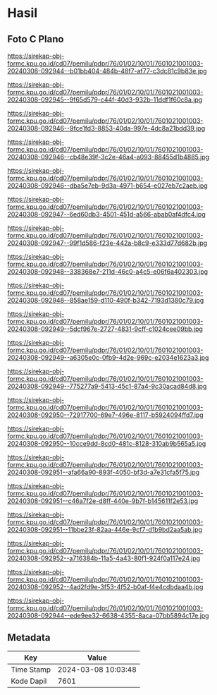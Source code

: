 # Hasil

## Foto C Plano

https://sirekap-obj-formc.kpu.go.id/cd07/pemilu/pdpr/76/01/02/10/01/7601021001003-20240308-092944--b01bb404-484b-48f7-af77-c3dc81c9b83e.jpg

https://sirekap-obj-formc.kpu.go.id/cd07/pemilu/pdpr/76/01/02/10/01/7601021001003-20240308-092945--9f65d579-c44f-40d3-932b-11ddf1f60c8a.jpg

https://sirekap-obj-formc.kpu.go.id/cd07/pemilu/pdpr/76/01/02/10/01/7601021001003-20240308-092946--9fce1fd3-8853-40da-997e-4dc8a21bdd39.jpg

https://sirekap-obj-formc.kpu.go.id/cd07/pemilu/pdpr/76/01/02/10/01/7601021001003-20240308-092946--cb48e39f-3c2e-46a4-a093-88455d1b4885.jpg

https://sirekap-obj-formc.kpu.go.id/cd07/pemilu/pdpr/76/01/02/10/01/7601021001003-20240308-092946--dba5e7eb-9d3a-4971-b654-e027eb7c2aeb.jpg

https://sirekap-obj-formc.kpu.go.id/cd07/pemilu/pdpr/76/01/02/10/01/7601021001003-20240308-092947--6ed60db3-4501-451d-a566-abab0af4dfc4.jpg

https://sirekap-obj-formc.kpu.go.id/cd07/pemilu/pdpr/76/01/02/10/01/7601021001003-20240308-092947--99f1d586-f23e-442a-b8c9-e333d77d682b.jpg

https://sirekap-obj-formc.kpu.go.id/cd07/pemilu/pdpr/76/01/02/10/01/7601021001003-20240308-092948--338368e7-211d-46c0-a4c5-e06f6a402303.jpg

https://sirekap-obj-formc.kpu.go.id/cd07/pemilu/pdpr/76/01/02/10/01/7601021001003-20240308-092948--858ae159-d110-490f-b342-7193d1380c79.jpg

https://sirekap-obj-formc.kpu.go.id/cd07/pemilu/pdpr/76/01/02/10/01/7601021001003-20240308-092949--5dcf967e-2727-4831-9cff-c1024cee09bb.jpg

https://sirekap-obj-formc.kpu.go.id/cd07/pemilu/pdpr/76/01/02/10/01/7601021001003-20240308-092949--a6305e0c-0fb9-4d2e-969c-e2034e1623a3.jpg

https://sirekap-obj-formc.kpu.go.id/cd07/pemilu/pdpr/76/01/02/10/01/7601021001003-20240308-092949--775277a9-5413-45c1-87a4-9c30acad84d8.jpg

https://sirekap-obj-formc.kpu.go.id/cd07/pemilu/pdpr/76/01/02/10/01/7601021001003-20240308-092950--72917700-69e7-496e-8117-b5924094ffd7.jpg

https://sirekap-obj-formc.kpu.go.id/cd07/pemilu/pdpr/76/01/02/10/01/7601021001003-20240308-092950--10cce9dd-8cd0-481c-8128-310ab9b565a5.jpg

https://sirekap-obj-formc.kpu.go.id/cd07/pemilu/pdpr/76/01/02/10/01/7601021001003-20240308-092951--afa66a90-893f-4050-bf3d-a7e31cfa5f75.jpg

https://sirekap-obj-formc.kpu.go.id/cd07/pemilu/pdpr/76/01/02/10/01/7601021001003-20240308-092951--c46a7f2e-d8ff-440e-9b7f-b145611f2e53.jpg

https://sirekap-obj-formc.kpu.go.id/cd07/pemilu/pdpr/76/01/02/10/01/7601021001003-20240308-092951--11bbe23f-82aa-446e-9cf7-d1b9bd2aa5ab.jpg

https://sirekap-obj-formc.kpu.go.id/cd07/pemilu/pdpr/76/01/02/10/01/7601021001003-20240308-092952--a716384b-11a5-4a43-80f1-924f0a117e24.jpg

https://sirekap-obj-formc.kpu.go.id/cd07/pemilu/pdpr/76/01/02/10/01/7601021001003-20240308-092952--4ad2fd9e-3f53-4f52-b0af-f4e4cdbdaa4b.jpg

https://sirekap-obj-formc.kpu.go.id/cd07/pemilu/pdpr/76/01/02/10/01/7601021001003-20240308-092944--ede9ee32-6638-4355-8aca-07bb5894c17e.jpg


## Metadata

| Key        | Value               |
| ---------- | ------------------- |
| Time Stamp | 2024-03-08 10:03:48 |
| Kode Dapil | 7601                |



